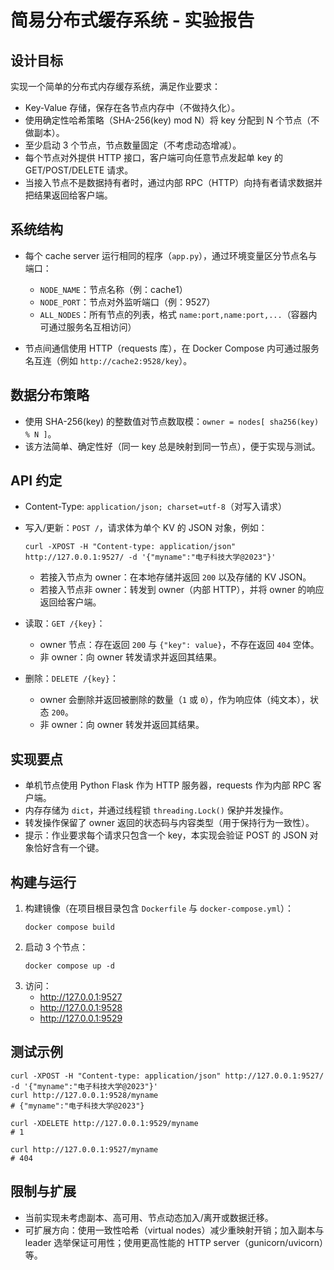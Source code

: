 # 简易分布式缓存系统 - 实验报告

## 设计目标
实现一个简单的分布式内存缓存系统，满足作业要求：
- Key-Value 存储，保存在各节点内存中（不做持久化）。
- 使用确定性哈希策略（SHA-256(key) mod N）将 key 分配到 N 个节点（不做副本）。
- 至少启动 3 个节点，节点数量固定（不考虑动态增减）。
- 每个节点对外提供 HTTP 接口，客户端可向任意节点发起单 key 的 GET/POST/DELETE 请求。
- 当接入节点不是数据持有者时，通过内部 RPC（HTTP）向持有者请求数据并把结果返回给客户端。

## 系统结构
- 每个 cache server 运行相同的程序（`app.py`），通过环境变量区分节点名与端口：
  - `NODE_NAME`：节点名称（例：cache1）
  - `NODE_PORT`：节点对外监听端口（例：9527）
  - `ALL_NODES`：所有节点的列表，格式 `name:port,name:port,...`（容器内可通过服务名互相访问）

- 节点间通信使用 HTTP（requests 库），在 Docker Compose 内可通过服务名互连（例如 `http://cache2:9528/key`）。

## 数据分布策略
- 使用 SHA-256(key) 的整数值对节点数取模：`owner = nodes[ sha256(key) % N ]`。
- 该方法简单、确定性好（同一 key 总是映射到同一节点），便于实现与测试。

## API 约定
- Content-Type: `application/json; charset=utf-8`（对写入请求）
- 写入/更新：`POST /`，请求体为单个 KV 的 JSON 对象，例如：
  ```
  curl -XPOST -H "Content-type: application/json" http://127.0.0.1:9527/ -d '{"myname":"电子科技大学@2023"}'
  ```
  - 若接入节点为 owner：在本地存储并返回 `200` 以及存储的 KV JSON。
  - 若接入节点非 owner：转发到 owner（内部 HTTP），并将 owner 的响应返回给客户端。

- 读取：`GET /{key}`：
  - owner 节点：存在返回 `200` 与 `{"key": value}`，不存在返回 `404` 空体。
  - 非 owner：向 owner 转发请求并返回其结果。

- 删除：`DELETE /{key}`：
  - owner 会删除并返回被删除的数量（`1` 或 `0`），作为响应体（纯文本），状态 `200`。
  - 非 owner：向 owner 转发并返回其结果。

## 实现要点
- 单机节点使用 Python Flask 作为 HTTP 服务器，requests 作为内部 RPC 客户端。
- 内存存储为 `dict`，并通过线程锁 `threading.Lock()` 保护并发操作。
- 转发操作保留了 owner 返回的状态码与内容类型（用于保持行为一致性）。
- 提示：作业要求每个请求只包含一个 key，本实现会验证 POST 的 JSON 对象恰好含有一个键。

## 构建与运行
1. 构建镜像（在项目根目录包含 `Dockerfile` 与 `docker-compose.yml`）：
   ```
   docker compose build
   ```
2. 启动 3 个节点：
   ```
   docker compose up -d
   ```
3. 访问：
   - http://127.0.0.1:9527
   - http://127.0.0.1:9528
   - http://127.0.0.1:9529

## 测试示例
```
curl -XPOST -H "Content-type: application/json" http://127.0.0.1:9527/ -d '{"myname":"电子科技大学@2023"}'
curl http://127.0.0.1:9528/myname
# {"myname":"电子科技大学@2023"}

curl -XDELETE http://127.0.0.1:9529/myname
# 1

curl http://127.0.0.1:9527/myname
# 404
```

## 限制与扩展
- 当前实现未考虑副本、高可用、节点动态加入/离开或数据迁移。
- 可扩展方向：使用一致性哈希（virtual nodes）减少重映射开销；加入副本与 leader 选举保证可用性；使用更高性能的 HTTP server（gunicorn/uvicorn）等。
